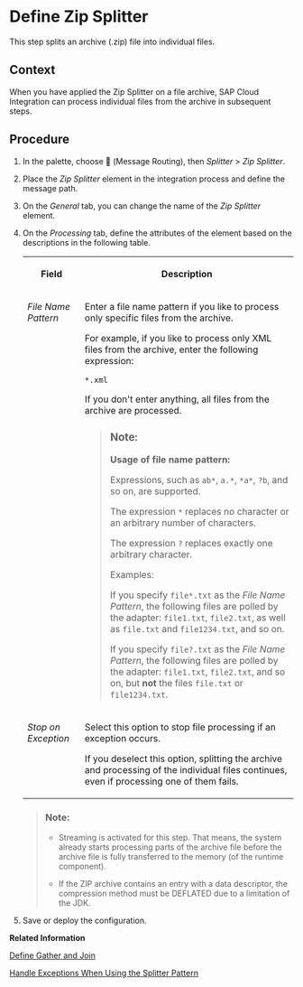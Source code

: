 <!-- loio4c0e3b87eba541c7af8cff6034778906 -->

<link rel="stylesheet" type="text/css" href="../css/sap-icons.css"/>

# Define Zip Splitter

This step splits an archive \(.zip\) file into individual files.



## Context

When you have applied the Zip Splitter on a file archive, SAP Cloud Integration can process individual files from the archive in subsequent steps.



## Procedure

1.  In the palette, choose <span class="SAP-icons-V5"></span> \(Message Routing\), then *Splitter* \> *Zip Splitter*.

2.  Place the *Zip Splitter* element in the integration process and define the message path.

3.  On the *General* tab, you can change the name of the *Zip Splitter* element.

4.  On the *Processing* tab, define the attributes of the element based on the descriptions in the following table.


    <table>
    <tr>
    <th valign="top">

    Field
    
    </th>
    <th valign="top">

    Description
    
    </th>
    </tr>
    <tr>
    <td valign="top">
    
    *File Name Pattern* 
    
    </td>
    <td valign="top">
    
    Enter a file name pattern if you like to process only specific files from the archive.

    For example, if you like to process only XML files from the archive, enter the following expression:

    `*.xml`

    If you don't enter anything, all files from the archive are processed.

    > ### Note:  
    > **Usage of file name pattern:**
    > 
    > Expressions, such as `ab*`, `a.*`, `*a*`, `?b`, and so on, are supported.
    > 
    > The expression `*` replaces no character or an arbitrary number of characters.
    > 
    > The expression `?` replaces exactly one arbitrary character.
    > 
    > Examples:
    > 
    > If you specify `file*.txt` as the *File Name Pattern*, the following files are polled by the adapter: `file1.txt`, `file2.txt`, as well as `file.txt` and `file1234.txt`, and so on.
    > 
    > If you specify `file?.txt` as the *File Name Pattern*, the following files are polled by the adapter: `file1.txt`, `file2.txt`, and so on, but **not** the files `file.txt` or `file1234.txt`.


    
    </td>
    </tr>
    <tr>
    <td valign="top">
    
    *Stop on Exception* 
    
    </td>
    <td valign="top">
    
    Select this option to stop file processing if an exception occurs.

    If you deselect this option, splitting the archive and processing of the individual files continues, even if processing one of them fails.
    
    </td>
    </tr>
    </table>
    
    > ### Note:  
    > -   Streaming is activated for this step. That means, the system already starts processing parts of the archive file before the archive file is fully transferred to the memory \(of the runtime component\).
    > 
    > -   If the ZIP archive contains an entry with a data descriptor, the compression method must be DEFLATED due to a limitation of the JDK.

5.  Save or deploy the configuration.


**Related Information**  


[Define Gather and Join](define-gather-and-join-94ef1f2.md "The Gather step merges messages from different routes (into a single message) with the option to define certain strategies how to combine the initial messages. The Join step is used in combination with the Gather step. It brings together the messages from different routes, but it does not affect the content of the messages.")

[Handle Exceptions When Using the Splitter Pattern](handle-exceptions-when-using-the-splitter-pattern-74e431c.md "In many integration scenarios, larger messages are split into smaller parts using a splitter pattern. The smaller chunks are then processed by SAP Integration Suite .  ")

